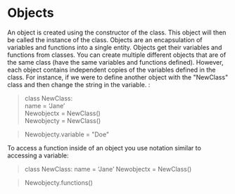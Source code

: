 # Objects
An object is created using the constructor of the class. This object will then be called the instance of the class. Objects are an encapsulation of variables and functions into a single entity. Objects get their variables and functions from classes. You can create multiple different objects that are of the same class (have the same variables and functions defined). However, each object contains independent copies of the variables defined in the class. For instance, if we were to define another object with the "NewClass" class and then change the string in the variable.  :    


>class NewClass:  
>    name = ‘Jane’  
>Newobjectx = NewClass()   
>Newobjecty = NewClass()  

>Newobjecty.variable = "Doe"


To access a function inside of an object you use notation similar to accessing a variable:    

>class NewClass:
>    name = ‘Jane’
>Newobjectx = NewClass()   

>Newobjecty.functions()     






